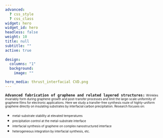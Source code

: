 ```yaml
---
advanced:
  ? css_style
  ? css_class
widget: hero
widget_id: hero
headless: false
weight: 10
title: null
subtitle: ""
active: true
    
design:
  columns: "1"
  background:
    image: ""

hero_media: thrust_interfacial CVD.png
---
```

<span style="font-size: 1em; line-height: 12px;">**`Advanced fabrication of graphene and related layered structures:`** 
<span style="font-size: 0.7em; line-height: 12px;">Wrinkles invariably form during graphene growth and post-transfer processes and limit the large-scale uniformity of graphene films for electronic applications. Here we study a transfer-free synthesis route of highly-uniform graphene directly on insulating substrates by interfacial carbon precipitation. Research focuses on:</span>

* <span style="font-size: 0.7em;">metal-substrate stability at elevated temperatures
* <span style="font-size: 0.7em;">precipitation control at the metal-substrate interface
* <span style="font-size: 0.7em;">interfacial synthesis of graphene on complex nanostructured interface
* <span style="font-size: 0.7em;">heterogeneous integration by interfacial synthesis, etc.
